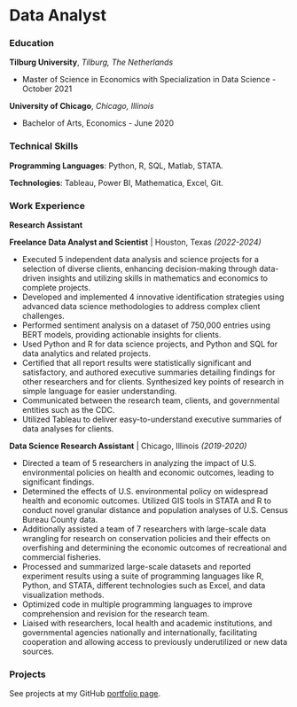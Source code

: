 # Data Analyst

### Education
**Tilburg University**, *Tilburg, The Netherlands*
- Master of Science in Economics with Specialization in Data Science - October 2021

**University of Chicago**, *Chicago, Illinois*
- Bachelor of Arts, Economics - June 2020

### Technical Skills

**Programming Languages**: Python, R, SQL, Matlab, STATA.

**Technologies**: Tableau, Power BI, Mathematica, Excel, Git.

### Work Experience
**Research Assistant**

**Freelance Data Analyst and Scientist** | Houston, Texas *(2022-2024)*
- Executed 5 independent data analysis and science projects for a selection of diverse clients, enhancing decision-making through data-driven insights and utilizing skills in mathematics and economics to complete projects.
-	Developed and implemented 4 innovative identification strategies using advanced data science methodologies to address complex client challenges.
-	Performed sentiment analysis on a dataset of 750,000 entries using BERT models, providing actionable insights for clients.
-	Used Python and R for data science projects, and Python and SQL for data analytics and related projects.
-	Certified that all report results were statistically significant and satisfactory, and authored executive summaries detailing findings for other researchers and for clients. Synthesized key points of research in simple language for easier understanding. 
-	Communicated between the research team, clients, and governmental entities such as the CDC.
-	Utilized Tableau to deliver easy-to-understand executive summaries of data analyses for clients.

**Data Science Research Assistant** | Chicago, Illinois *(2019-2020)*
-	Directed a team of 5 researchers in analyzing the impact of U.S. environmental policies on health and economic outcomes, leading to significant findings.
-	Determined the effects of U.S. environmental policy on widespread health and economic outcomes. Utilized GIS tools in STATA and R to conduct novel granular distance and population analyses of U.S. Census Bureau County data. 
-	Additionally assisted a team of 7 researchers with large-scale data wrangling for research on conservation policies and their effects on overfishing and determining the economic outcomes of recreational and commercial fisheries. 
-	Processed and summarized large-scale datasets and reported experiment results using a suite of programming languages like R, Python, and STATA, different technologies such as Excel, and data visualization methods. 
-	Optimized code in multiple programming languages to improve comprehension and revision for the research team. 
-	Liaised with researchers, local health and academic institutions, and governmental agencies nationally and internationally, facilitating cooperation and allowing access to previously underutilized or new data sources.

### Projects
See projects at my GitHub [portfolio page](https://github.com/aeguerrero-rangosch/portfolio/tree/main).
